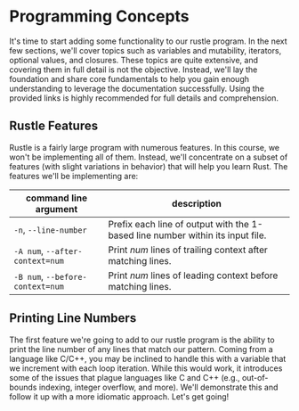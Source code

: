 # Programming Concepts

It's time to start adding some functionality to our rustle program. In the next
few sections, we'll cover topics such as variables and mutability, iterators,
optional values, and closures. These topics are quite extensive, and covering
them in full detail is not the objective. Instead, we'll lay the foundation and
share core fundamentals to help you gain enough understanding to leverage the
documentation successfully. Using the provided links is highly recommended for
full details and comprehension.

## Rustle Features

Rustle is a fairly large program with numerous features. In this course, we
won't be implementing all of them. Instead, we'll concentrate on a subset of
features (with slight variations in behavior) that will help you learn Rust. The
features we'll be implementing are:

| command line argument            | description                                                                    |
| -------------------------------- | ------------------------------------------------------------------------------ |
| `-n`, `--line-number`            | Prefix each line of output with the 1-based line number within its input file. |
| `-A num`, `--after-context=num`  | Print _num_ lines of trailing context after matching lines.                    |
| `-B num`, `--before-context=num` | Print _num_ lines of leading context before matching lines.                    |

## Printing Line Numbers

The first feature we're going to add to our rustle program is the ability to
print the line number of any lines that match our pattern. Coming from a
language like C/C++, you may be inclined to handle this with a variable that we
increment with each loop iteration. While this would work, it introduces some of
the issues that plague languages like C and C++ (e.g., out-of-bounds indexing,
integer overflow, and more). We'll demonstrate this and follow it up with a more
idiomatic approach. Let's get going!
